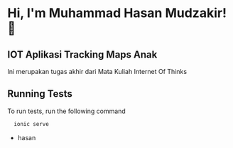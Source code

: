# Hi, I'm Muhammad Hasan Mudzakir! 👋

## IOT Aplikasi Tracking Maps Anak
  Ini merupakan tugas akhir dari Mata Kuliah Internet Of Thinks

## Running Tests

To run tests, run the following command

```bash
  ionic serve
```
* hasan
  

